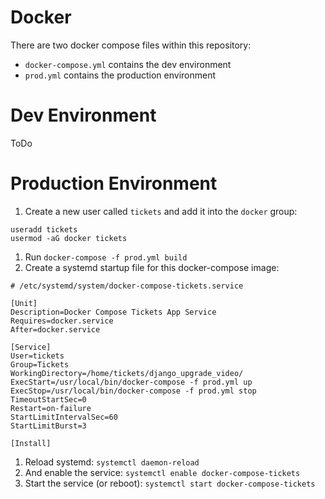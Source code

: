 # Docker

There are two docker compose files within this repository:

* ``docker-compose.yml`` contains the dev environment
* ``prod.yml`` contains the production environment

# Dev Environment

ToDo

# Production Environment

1. Create a new user called ``tickets`` and add it into the ``docker`` group:
```
useradd tickets
usermod -aG docker tickets
```
1. Run ``docker-compose -f prod.yml build``
1. Create a systemd startup file for this docker-compose image:
```
# /etc/systemd/system/docker-compose-tickets.service

[Unit]
Description=Docker Compose Tickets App Service
Requires=docker.service
After=docker.service

[Service]
User=tickets
Group=Tickets
WorkingDirectory=/home/tickets/django_upgrade_video/
ExecStart=/usr/local/bin/docker-compose -f prod.yml up
ExecStop=/usr/local/bin/docker-compose -f prod.yml stop
TimeoutStartSec=0
Restart=on-failure
StartLimitIntervalSec=60
StartLimitBurst=3

[Install]
```
1. Reload systemd: ``systemctl daemon-reload``
1. And enable the service: ``systemctl enable docker-compose-tickets``
1. Start the service (or reboot): ``systemctl start docker-compose-tickets``


